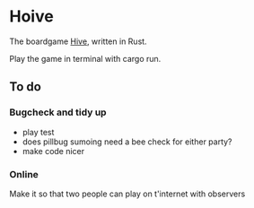# Hoive
The boardgame [Hive](https://en.wikipedia.org/wiki/Hive_(game)), written in Rust.

Play the game in terminal with cargo run.

## To do
### Bugcheck and tidy up

- play test
- does pillbug sumoing need a bee check for either party?
- make code nicer

### Online
Make it so that two people can play on t'internet with observers
<!-- 
### "House rules"
Then it might be "fun" to add new animals in a non-standard version of the game e.g.:

* a centipede that can remove any adjacent (non-flying) animal permanently from that game (but then also dies), maybe also has limited moveset - moves like ladybird but with only 2 moves. Mosquitos copying centipede must die if used like centipede.
* a housefly that can move anywhere (including into small gaps an ant can't reach) for one turn (and then must fly back - if it can't return to its original spot, it dies for that game or is returned to player hand). Maybe it doesn't need to die or return, maybe it can fly freely but never land adjacent to bees or maybe even spiders so that you need to defend bee / other peices with spider. Maybe both are cool, I dunno.
* maybe other people have made custom hive peices that we can implement, search later.
 -->
